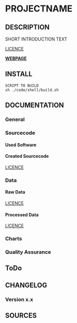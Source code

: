 PROJECTNAME
==============================

## DESCRIPTION
SHORT INTRODUCTION TEXT

[LICENCE](LICENCEURL)

**[WEBPAGE](WEBPAGEURL)**

## INSTALL
 
```shell
SCRIPT TO BUILD
sh ./code/shell/build.sh
```

## DOCUMENTATION
### General

### Sourcecode
#### Used Software

#### Created Sourcecode
[LICENCE](LICENCEURL)

### Data
#### Raw Data
[LICENCE](LICENCEURL)

#### Processed Data
[LICENCE](LICENCEURL)

### Charts

### Quality Assurance

## ToDo

## CHANGELOG
### Version x.x


## SOURCES

